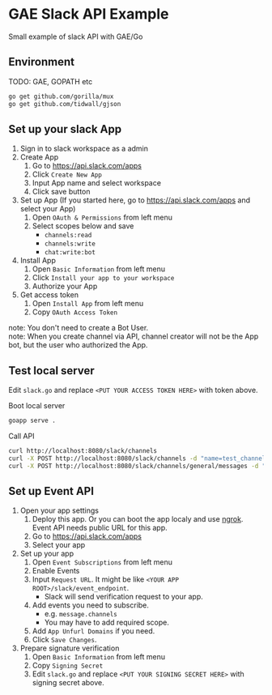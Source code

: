 # GAE Slack API Example

Small example of slack API with GAE/Go

## Environment

TODO: GAE, GOPATH etc

```bash
go get github.com/gorilla/mux
go get github.com/tidwall/gjson
```

## Set up your slack App

1. Sign in to slack workspace as a admin
1. Create App
    1. Go to <https://api.slack.com/apps>
    1. Click `Create New App`
    1. Input App name and select workspace
    1. Click save button
1. Set up App (If you started here, go to <https://api.slack.com/apps> and select your App)
    1. Open `OAuth & Permissions` from left menu
    1. Select scopes below and save
        * `channels:read`
        * `channels:write`
        * `chat:write:bot`
1. Install App
    1. Open `Basic Information` from left menu
    1. Click `Install your app to your workspace`
    1. Authorize your App
1. Get access token
    1. Open `Install App` from left menu
    1. Copy `OAuth Access Token`

note: You don't need to create a Bot User.  
note: When you create channel via API, channel creator will not be the App bot, but the user who authorized the App.

## Test local server

Edit `slack.go` and replace `<PUT YOUR ACCESS TOKEN HERE>` with token above.

Boot local server

```bash
goapp serve .
```

Call API

```bash
curl http://localhost:8080/slack/channels
curl -X POST http://localhost:8080/slack/channels -d "name=test_channel"
curl -X POST http://localhost:8080/slack/channels/general/messages -d "text=MY_MESSAGE"
```

## Set up Event API

1. Open your app settings
    1. Deploy this app. Or you can boot the app localy and use [ngrok](https://ngrok.com/).  
    Event API needs public URL for this app.
    1. Go to <https://api.slack.com/apps>
    1. Select your app
1. Set up your app
    1. Open `Event Subscriptions` from left menu
    1. Enable Events
    1. Input `Request URL`. It might be like `<YOUR APP ROOT>/slack/event_endpoint`.
        * Slack will send verification request to your app.
    1. Add events you need to subscribe.
        * e.g. `message.channels`
        * You may have to add required scope.
    1. Add `App Unfurl Domains` if you need.
    1. Click `Save Changes`.
1. Prepare signature verification
    1. Open `Basic Information` from left menu
    1. Copy `Signing Secret`
    1. Edit `slack.go` and replace `<PUT YOUR SIGNING SECRET HERE>` with signing secret above.